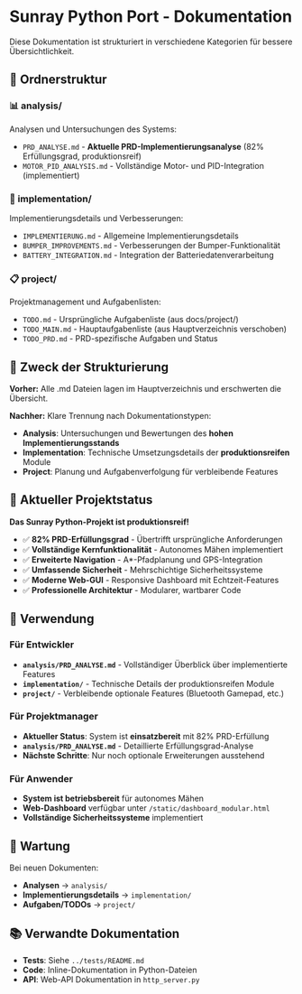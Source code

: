 # Sunray Python Port - Dokumentation

Diese Dokumentation ist strukturiert in verschiedene Kategorien für bessere Übersichtlichkeit.

## 📁 Ordnerstruktur

### 📊 analysis/
Analysen und Untersuchungen des Systems:
- `PRD_ANALYSE.md` - **Aktuelle PRD-Implementierungsanalyse** (82% Erfüllungsgrad, produktionsreif)
- `MOTOR_PID_ANALYSIS.md` - Vollständige Motor- und PID-Integration (implementiert)

### 🔧 implementation/
Implementierungsdetails und Verbesserungen:
- `IMPLEMENTIERUNG.md` - Allgemeine Implementierungsdetails
- `BUMPER_IMPROVEMENTS.md` - Verbesserungen der Bumper-Funktionalität
- `BATTERY_INTEGRATION.md` - Integration der Batteriedatenverarbeitung

### 📋 project/
Projektmanagement und Aufgabenlisten:
- `TODO.md` - Ursprüngliche Aufgabenliste (aus docs/project/)
- `TODO_MAIN.md` - Hauptaufgabenliste (aus Hauptverzeichnis verschoben)
- `TODO_PRD.md` - PRD-spezifische Aufgaben und Status

## 🎯 Zweck der Strukturierung

**Vorher:** Alle .md Dateien lagen im Hauptverzeichnis und erschwerten die Übersicht.

**Nachher:** Klare Trennung nach Dokumentationstypen:
- **Analysis**: Untersuchungen und Bewertungen des **hohen Implementierungsstands**
- **Implementation**: Technische Umsetzungsdetails der **produktionsreifen** Module
- **Project**: Planung und Aufgabenverfolgung für verbleibende Features

## 🚀 Aktueller Projektstatus

**Das Sunray Python-Projekt ist produktionsreif!**

- ✅ **82% PRD-Erfüllungsgrad** - Übertrifft ursprüngliche Anforderungen
- ✅ **Vollständige Kernfunktionalität** - Autonomes Mähen implementiert
- ✅ **Erweiterte Navigation** - A*-Pfadplanung und GPS-Integration
- ✅ **Umfassende Sicherheit** - Mehrschichtige Sicherheitssysteme
- ✅ **Moderne Web-GUI** - Responsive Dashboard mit Echtzeit-Features
- ✅ **Professionelle Architektur** - Modularer, wartbarer Code

## 📖 Verwendung

### Für Entwickler
- **`analysis/PRD_ANALYSE.md`** - Vollständiger Überblick über implementierte Features
- **`implementation/`** - Technische Details der produktionsreifen Module
- **`project/`** - Verbleibende optionale Features (Bluetooth Gamepad, etc.)

### Für Projektmanager
- **Aktueller Status**: System ist **einsatzbereit** mit 82% PRD-Erfüllung
- **`analysis/PRD_ANALYSE.md`** - Detaillierte Erfüllungsgrad-Analyse
- **Nächste Schritte**: Nur noch optionale Erweiterungen ausstehend

### Für Anwender
- **System ist betriebsbereit** für autonomes Mähen
- **Web-Dashboard** verfügbar unter `/static/dashboard_modular.html`
- **Vollständige Sicherheitssysteme** implementiert

## 🔄 Wartung

Bei neuen Dokumenten:
- **Analysen** → `analysis/`
- **Implementierungsdetails** → `implementation/`
- **Aufgaben/TODOs** → `project/`

## 📚 Verwandte Dokumentation

- **Tests**: Siehe `../tests/README.md`
- **Code**: Inline-Dokumentation in Python-Dateien
- **API**: Web-API Dokumentation in `http_server.py`